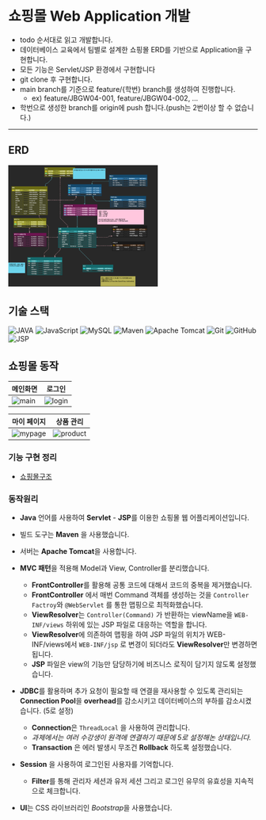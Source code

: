 # 쇼핑몰 Web Application 개발

- todo 순서대로 읽고 개발합니다.
- 데이터베이스 교육에서 팀별로 설계한 쇼핑몰 ERD를 기반으로 Application을 구현합니다.
- 모든 기능은 Servlet/JSP 환경에서 구현합니다
- git clone 후 구현합니다.
- main branch를 기준으로 feature/{학번} branch를 생성하여 진행합니다.
    - ex) feature/JBGW04-001, feature/JBGW04-002, …
- 학번으로 생성한 branch를 origin에 push 합니다.(push는 2번이상 할 수 없습니다.)

---

## ERD

<img src="resources/er.png" alt="ER Diagram" width="60%" height="60%">


## 기술 스택

![JAVA](https://img.shields.io/badge/java-007396?style=for-the-badge&logo=java&logoColor=white) ![JavaScript](https://img.shields.io/badge/javascript-F7DF1E?style=for-the-badge&logo=javascript&logoColor=black) ![MySQL](https://img.shields.io/badge/mysql-4479A1?style=for-the-badge&logo=mysql&logoColor=white) ![Maven](https://img.shields.io/badge/Maven-C71A36?style=for-the-badge&logo=apache-maven&logoColor=white) ![Apache Tomcat](https://img.shields.io/badge/Apache_Tomcat-F8DC75?style=for-the-badge&logo=apache-tomcat&logoColor=black) ![Git](https://img.shields.io/badge/git-F05032?style=for-the-badge&logo=git&logoColor=white) ![GitHub](https://img.shields.io/badge/github-181717?style=for-the-badge&logo=github&logoColor=white) ![JSP](https://img.shields.io/badge/JSP-007396?style=for-the-badge&logo=java&logoColor=white)

## 쇼핑몰 동작

| 메인화면 | 로그인 |
| --- | --- |
| ![main](https://github.com/UNGGU0704/nhnacademy-study/assets/130115689/fa1cb9d8-d77f-4879-9e9c-e4d403b18923) | ![login](https://github.com/UNGGU0704/nhnacademy-study/assets/130115689/b550f8cf-f044-4c79-b39a-d1fb6598f366) |

| 마이 페이지 | 상품 관리 |
| --- | --- |
| ![mypage](https://github.com/UNGGU0704/nhnacademy-study/assets/130115689/89b8217c-37e2-4402-adbe-4d795d94ce92) | ![product](https://github.com/UNGGU0704/nhnacademy-study/assets/130115689/5ce922ba-c0fb-4070-a8d4-403b023e4762) |



### 기능 구현 정리 
- [쇼핑몰구조](https://github.com/UNGGU0704/nhnacademy-study/blob/main/project/docs/%EC%87%BC%ED%95%91%EB%AA%B0%20%EA%B5%AC%EC%A1%B0.md)

### 동작원리

- **Java** 언어를 사용하여 **Servlet** - **JSP**를 이용한 쇼핑몰 웹 어플리케이션입니다.
- 빌드 도구는 **Maven** 을 사용했습니다.
- 서버는 **Apache Tomcat**을 사용합니다.


- **MVC 패턴**을 적용해 Model과 View, Controller를 분리했습니다.
    - **FrontController**를 활용해 공통 코드에 대해서 코드의 중복을 제거했습니다.
    - **FrontController** 에서 매번 Command 객체를 생성하는 것을 `Controller Factroy`와 `@WebServlet` 를 통한 맵핑으로 최적화했습니다.
    - **ViewResolver**는 `Controller(Command)` 가 반환하는 viewName을 `WEB-INF/views` 하위에 있는 JSP 파일로 대응하는 역할을 합니다.
    - **ViewResolver**에 의존하여 맵핑을 하여 JSP 파일의 위치가 WEB-INF/views에서 `WEB-INF/jsp` 로 변경이 되더라도 **ViewResolver**만 변경하면 됩니다.
    - **JSP** 파일은 view의 기능만 담당하기에 비즈니스 로직이 담기지 않도록 설정했습니다.
- **JDBC**를 활용하며 추가 요청이 필요할 때 연결을 재사용할 수 있도록 관리되는 **Connection Pool**을 **overhead**를 감소시키고 데이터베이스의 부하를 감소시켰습니다. (5로 설정)
    - **Connection**은 `ThreadLocal` 을 사용하여 관리합니다.
    - *과제에서는 여러 수강생이 원격에 연결하기 때문에 5로 설정해논 상태입니다.*
    - **Transaction** 은 에러 발생시 무조건 **Rollback** 하도록 설정했습니다.
- **Session** 을 사용하여 로그인된 사용자를 기억합니다.
    - **Filter**를 통해 관리자 세션과 유저 세션 그리고 로그인 유무의 유효성을 지속적으로 체크합니다.
- **UI**는 CSS 라이브러리인 *Bootstrap*을 사용했습니다.
